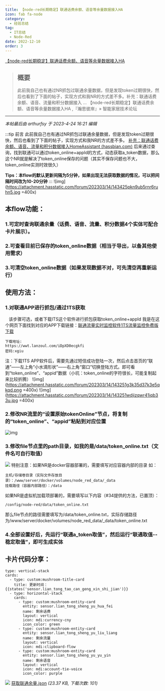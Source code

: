 ```yaml
---
title: 【node-red长期稳定】联通话费余额、语音等余量数据接入HA 
icon: fab fa-node
category:
  - 经验总结
tag:
  - IT总结
  - Node-Red
date: 2022-12-10
order: 3
---
```

 [【node-red长期稳定】联通话费余额、语音等余量数据接入HA ](https://bbs.hassbian.com/thread-20040-1-1.html)

> ## 概要
>
> 此前我自己也有通过NR抓包过联通余量数据，但是发现token过期很快，然后也看到了下面的帖子，实现方式和我NR的方式差不多。补充：联通话费余额、语音、流量和积分数据接入 ... 【node-red长期稳定】联通话费余额、语音等余量数据接入HA ,『瀚思彼岸』» 智能家居技术论坛

---

_本帖最后由 arthurfsy 于 2023-4-24 16:21 编辑_

:::tip 前言
此前我自己也有通过NR抓包过联通余量数据，但是发现token过期很快，然后也看到了下面的帖子，实现方式和我NR的方式差不多。
[补充：联通话费余额、语音、流量和积分数据接入HomeAssistant  (hassbian.com)](https://bbs.hassbian.com/thread-18940-1-1.html)
后来通过查询，找到联通可以通过token\_online+appId的方式，动态获取a\_token数据，那么这个NR就是解决了token\_online保存的问题（其实不保存问题也不大，token\_online实测时效很久）

**Tips：本flow的默认更新间隔为5分钟，如果出现无法获取数据的情况，可以把间隔时间改为10-20分钟**
:::
![img](https://attachment.hasstatic.com/forum/202303/14/143425pkn9ub5rnr6ruhn5.jpg =400x)

## 本flow功能：

### 1.可定时查询联通余量（话费、语音、流量、积分数据4个实体可配合卡片展示）。

### 2.可查看目前已保存的token\_online数据（相当于导出，以备其他使用需求）

### 3.可清空token\_online数据（如果发现数据不对，可先清空再重新运行）

## 使用方法：

### 1.对联通APP进行抓包/通过1TS获取

   该步骤可选，或者下载ITS这个软件进行抓包获取token\_online+appId
我是在这个网页下面找到对应的APP下载链接：[联通流量实时监控软件1TS流量监控免费版下载](https://www.xgiu.com/llljk_1st)

```
下载地址:
https://wwt.lanzoul.com/iDpXD0ecgkfi
密码:xgiu
```

注：下载1TS APP软件后，需要先通过短信成功登陆一次，然后点击首页的“联通”——左上角“小水滴形状”——右上角“窗口”切换登陆方式。即可看到“token\_online”、“appid”数据（小坑：token\_online的字符很长，可能复制起来比较折腾）
 ![img](https://attachment.hasstatic.com/forum/202303/14/143251g3k35d37k3e5qkqd.png =400x)
 ![img](https://attachment.hasstatic.com/forum/202303/14/143251wdjizqwr41iqb33u.jpg =400x)

### 2.修改NR流里的“设置原始tokenOnline”节点，将复制的“token\_online”、“appid”粘贴到对应位置

![img](https://attachment.hasstatic.com/forum/202304/06/173428d10gk00d1kzag6sz.png)

### 3.修改file节点里的path目录，如我的是/data/token\_online.txt（文件名可自行取值）

![](https://attachment.hasstatic.com/forum/202303/14/143622ccgt744y4ctd9u27.png)
特别注意：如果NR是docker容器部署的，需要填写对应容器内部的目录
如：

```
主机/存储卷目录（实际文件存放目录）：/www/server/docker/volumes/node_red_data/_data
挂载路径（容器内部路径）：/data
```

如果NR是虚拟机加载项部署的，需要填写以下内容（#34提供的方法，已置顶）：

```
/config/node-red/data/token_online.txt
```

那么file节点的路径需要填写为/data/token\_online.txt，实际存储路径为/www/server/docker/volumes/node\_red\_data/\_data/token\_online.txt

### 4.全部设置好后，先运行“联通a\_token取值”，然后运行“联通取值--稳定取值”，即可生成实体

## 卡片代码分享：

```
type: vertical-stack
cards:
  - type: custom:mushroom-title-card
    title: 更新时间： {{states('sensor.lian_tong_tao_can_geng_xin_shi_jian')}}
  - type: horizontal-stack
    cards:
      - type: custom:mushroom-entity-card
        entity: sensor.lian_tong_sheng_yu_hua_fei
        name: 剩余话费
        layout: vertical
        icon: mdi:currency-cny
        icon_color: green
      - type: custom:mushroom-entity-card
        entity: sensor.lian_tong_sheng_yu_liu_liang
        name: 剩余流量
        layout: vertical
        icon: mdi:clipboard-flow
      - type: custom:mushroom-entity-card
        entity: sensor.lian_tong_sheng_yu_yu_yin
        name: 剩余语音
        layout: vertical
        icon: mdi:account-tie-voice
        icon_color: purple
```

 ![](https://www.hasstatic.com/image/filetype/unknown.gif) [获取联通余量.json](https://bbs.hassbian.com/forum.php?mod=attachment&aid=NDYyNzN8YjEzMDI4YmZ8MTY5NDcwMjI2NHw1NzI4M3wyMDA0MA%3D%3D) _(23.37 KB, 下载次数: 101)_
